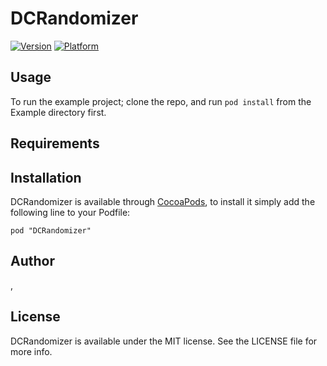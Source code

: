 # DCRandomizer

[![Version](http://cocoapod-badges.herokuapp.com/v/DCRandomizer/badge.png)](http://cocoadocs.org/docsets/DCRandomizer)
[![Platform](http://cocoapod-badges.herokuapp.com/p/DCRandomizer/badge.png)](http://cocoadocs.org/docsets/DCRandomizer)

## Usage

To run the example project; clone the repo, and run `pod install` from the Example directory first.

## Requirements

## Installation

DCRandomizer is available through [CocoaPods](http://cocoapods.org), to install
it simply add the following line to your Podfile:

    pod "DCRandomizer"

## Author

, 

## License

DCRandomizer is available under the MIT license. See the LICENSE file for more info.
